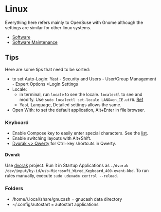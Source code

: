 # Linux

Everything here refers mainly to OpenSuse with Gnome although the settings are similar for other linux systems.

- [Software](software)
- [Software Maintenance](software-maintenance)

## Tips

Here are some tips that need to be sorted:

- to set Auto-Login: Yast - Security and Users - User/Group Management - Expert Options >Login Settings 
- Locale: 
    - in terminal, run `locale` to see the locale. `localectl` to see and modify. Use `sudo localectl set-locale LANG=en_IE.utf8`. [Ref](https://www.cyberciti.biz/faq/how-to-set-locales-i18n-on-a-linux-unix/)
    - Yast, Language, Detailed settings allows the same.
- Open With: to set the default application, Alt+Enter in file browser.

### Keyboard

- Enable Compose key to easily enter special characters. See the [list](https://fsymbols.com/keyboard/linux/compose/).
- Enable switching layouts with Alt+Shift.
- [Dvorak <> Qwerty](https://github.com/tbocek/dvorak) for Ctrl+key shortcuts in Qwerty.

#### Dvorak

Use [dvorak](https://github.com/tbocek/dvorak) project.
Run it in Startup Applications as `./dvorak /dev/input/by-id/usb-Microsoft_Wired_Keyboard_400-event-kbd`.
To run rules manually, execute `sudo udevadm control --reload`.

### Folders

- /home/<user>/.local/share/gnucash = gnucash data directory
- ~/.config/autostart  = autostart applications


